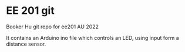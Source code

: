 # EE 201 git

Booker Hu
git repo for ee201 AU 2022

It contains an Arduino ino file which controls an LED, using input form a distance sensor.